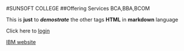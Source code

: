 #SUNSOFT COLLEGE
##Offering Services BCA,BBA,BCOM

This is __just__ to ***demostrate*** the other tags **HTML** in **markdown** language

Click here to [login](login.html)

[IBM website](www.ibm.com)
